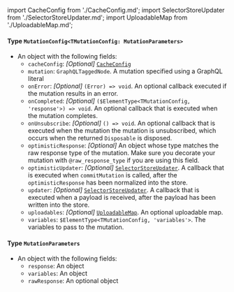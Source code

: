 import CacheConfig from './CacheConfig.md';
import SelectorStoreUpdater from './SelectorStoreUpdater.md';
import UploadableMap from './UploadableMap.md';

#### Type `MutationConfig<TMutationConfig: MutationParameters>`

* An object with the following fields:
  * `cacheConfig`: *_[Optional]_* [`CacheConfig`](#type-cacheconfig)
  * `mutation`: `GraphQLTaggedNode`. A mutation specified using a GraphQL literal
  * `onError`: *_[Optional]_* `(Error) => void`. An optional callback executed if the mutation results in an error.
  * `onCompleted`: *_[Optional]_* `($ElementType<TMutationConfig, 'response'>) => void`. An optional callback that is executed when the mutation completes.
  * `onUnsubscribe`: *_[Optional]_* `() => void`. An optional callback that is executed when the mutation the mutation is unsubscribed, which occurs when the returned `Disposable` is disposed.
  * `optimisticResponse`: *_[Optional]_* An object whose type matches the raw response type of the mutation. Make sure you decorate your mutation with `@raw_response_type` if you are using this field.
  * `optimisticUpdater`: *_[Optional]_* [`SelectorStoreUpdater`](#type-selectorstoreupdater). A callback that is executed when `commitMutation` is called, after the `optimisticResponse` has been normalized into the store.
  * `updater`: *_[Optional]_* [`SelectorStoreUpdater`](#type-selectorstoreupdater). A callback that is executed when a payload is received, after the payload has been written into the store.
  * `uploadables`: *_[Optional]_* [`UploadableMap`](#type-uploadablemap). An optional uploadable map.
  * `variables`: `$ElementType<TMutationConfig, 'variables'>`. The variables to pass to the mutation.

<CacheConfig />

<SelectorStoreUpdater />

<UploadableMap />

#### Type `MutationParameters`

* An object with the following fields:
  * `response`: An object
  * `variables`: An object
  * `rawResponse`: An optional object
